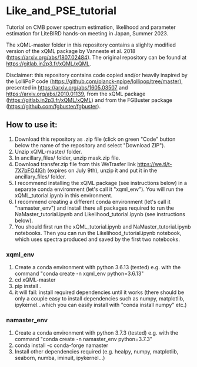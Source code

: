 # Like_and_PSE_tutorial
Tutorial on CMB power spectrum estimation, likelihood and parameter estimation for LiteBIRD hands-on meeting in Japan, Summer 2023.

The xQML-master folder in this repository contains a slighlty modified version of the xQML package by Vanneste et al. 2018 (https://arxiv.org/abs/1807.02484). The original repository can be found at https://gitlab.in2p3.fr/xQML/xQML.

Disclaimer: this repository contains code copied and/or heavily inspired by the LolliPoP code (https://github.com/planck-npipe/lollipop/tree/master), presented in https://arxiv.org/abs/1605.03507 and https://arxiv.org/abs/2010.01139, from the xQML package (https://gitlab.in2p3.fr/xQML/xQML) and from the FGBuster package (https://github.com/fgbuster/fgbuster).


## How to use it:
1. Download this repository as .zip file (click on green "Code" button below the name of the repository and select "Download ZIP").
2. Unzip xQML-master/ folder.
3. In ancillary_files/ folder, unzip mask.zip file.
4. Download transfer.zip file from this WeTrasfer link https://we.tl/t-7X7bFO4lGh (expires on July 9th), unzip it and put it in the ancillary_files/ folder.
5. I recommend installing the xQML package (see instructions below) in a separate conda environment (let's call it "xqml_env"). You will run the xQML_tutorial.ipynb in this environment.
6. I recommend creating a different conda environment (let's call it "namaster_env") and install there all packages required to run the NaMaster_tutorial.ipynb and Likelihood_tutorial.ipynb (see instructions below).
7. You should first run the xQML_tutorial.ipynb and NaMaster_tutorial.ipynb notebooks. Then you can run the Likelihood_tutorial.ipynb notebook, which uses spectra produced and saved by the first two notebooks.

### xqml_env
1. Create a conda environment with python 3.6.13 (tested) e.g. with the command "conda create -n xqml_env python=3.6.13"
2. cd xQML-master
3. pip install .
4. it will fail: install required dependencies until it works (there should be only a couple easy to install dependencies such as numpy, matplotlib, ipykernel...which you can easily install with "conda install numpy" etc.)

### namaster_env
1. Create a conda environment with python 3.7.3 (tested) e.g. with the command "conda create -n namaster_env python=3.7.3"
2. conda install -c conda-forge namaster
3. Install other dependencies required (e.g. healpy, numpy, matplotlib, seaborn, numba, iminuit, ipykernel...)




